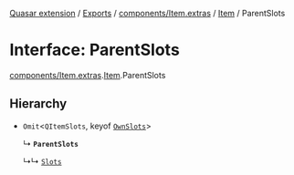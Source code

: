 [Quasar extension](../index.md) / [Exports](../modules.md) / [components/Item.extras](../modules/components_Item_extras.md) / [Item](../modules/components_Item_extras.Item.md) / ParentSlots

# Interface: ParentSlots

[components/Item.extras](../modules/components_Item_extras.md).[Item](../modules/components_Item_extras.Item.md).ParentSlots

## Hierarchy

- `Omit`<`QItemSlots`, keyof [`OwnSlots`](components_Item_extras.Item.OwnSlots.md)\>

  ↳ **`ParentSlots`**

  ↳↳ [`Slots`](components_Item_extras.Item.Slots.md)
